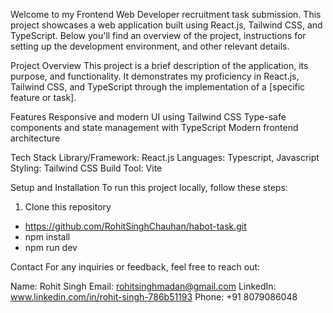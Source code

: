 Welcome to my Frontend Web Developer recruitment task submission. This project showcases a web application built using React.js, Tailwind CSS, and TypeScript. Below you'll find an overview of the project, instructions for setting up the development environment, and other relevant details.

Project Overview
This project is a brief description of the application, its purpose, and functionality. It demonstrates my proficiency in React.js, Tailwind CSS, and TypeScript through the implementation of a [specific feature or task].

Features
Responsive and modern UI using Tailwind CSS
Type-safe components and state management with TypeScript
Modern frontend architecture

Tech Stack
Library/Framework: React.js
Languages: Typescript, Javascript
Styling: Tailwind CSS
Build Tool: Vite

Setup and Installation
To run this project locally, follow these steps:

1. Clone this repository
- https://github.com/RohitSinghChauhan/habot-task.git
- npm install
- npm run dev

Contact
For any inquiries or feedback, feel free to reach out:

Name: Rohit Singh
Email: rohitsinghmadan@gmail.com
LinkedIn: www.linkedin.com/in/rohit-singh-786b51193
Phone: +91 8079086048
